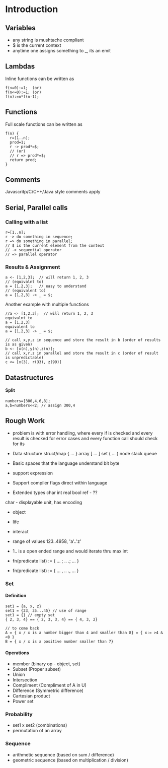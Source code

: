 # Introduction

## Variables
 * any string is mushtache compliant
 * $ is the current context
 * anytime one assigns something to _, its an emit

## Lambdas

Inline functions can be written as

    f(<=0):=1;  (or) 
    f(n<=0):=1; (or)
    f(n):=n*f(n-1);

## Functions
Full scale functions can be written as 

    f(n) {
      r=[1..n];
      prod=1;
      r -> prod*=$;
      // (or)
      // r => prod*=$;
      return prod;
    }

## Comments
Javascritp/C/C++/Java style comments apply

## Serial, Parallel calls

### Calling with a list

    r=[1..n];
    r -> do something in sequence;
    r => do something in parallel;
    // $ is the current element from the context
    // -> sequential operator
    // => parallel operator

### Results & Assignment

    a <- [1,2,3];  // will return 1, 2, 3 
    // (equivalnt to)
    a = [1,2,3];   // easy to understand
    // (equivalent to)
    a = [1,2,3] -> _ = $;

Another example with multiple functions

    //a <- [1,2,3];  // will return 1, 2, 3 
    equivalnt to 
    a = [1,2,3]
    equivalent to
    a = [1,2,3] -> _ = $;
    
    // call x,y,z in sequence and store the result in b (order of results is as given)
    b <- [x(n),y(n),z(n)];
    // call x,r,z in parallel and store the result in c (order of result is unpredictable)
    c <= [x(3), r(33), z(99)]


## Datastructures

#### Split

    numbers=[300,4,6,8];
    a,b=numbers<<2; // assign 300,4



## Rough Work

 * problem is with error handling, where every if is checked
   and every result is checked for error cases 
   and every function call should check for its 
   
 * Data structure
   struct/map { ... }
   array      [ ... ]
   set        ( ... )
   node
   stack
   queue
   

* Basic spaces that the language understand
   bit
   byte
   
* support expression
* Support compiler flags direct within language

* Extended types
   char
   int
   real
   bool
   ref - ??
   
char - displayable unit, has encoding 

* object
* life
* interact

   
* range of values 123..4958, 'a'..'z'
* 1.. is a open ended range and would iterate thru max int
* fn(predicate list) := { ... ; .. .; ... } 
* fn(predicate list) := { ... , .. ., ... } 

### Set

#### Definition

    set1 = {a, x, z}
    set1 = {23, 35...45} // use of range
    set1 = {} // empty set
    { 2, 3, 4} == { 2, 3, 3, 4} == { 4, 3, 2} 
    
    // to come back
    A = { x / x is a number bigger than 4 and smaller than 8} = { x:= >4 & <8 }
    B = { x / x is a positive number smaller than 7}
    
#### Operations
  * member (binary op - object, set)
  * Subset (Proper subset)
  * Union  
  * Intersection
  * Compliment  (Compliment of A in U)
  * Difference (Symmetric difference)
  * Cartesian product
  * Power set
  

### Probability

  * set1 x set2 (combinations)
  * permutation of an array
  
### Sequence

  * arithmetic sequence (based on sum / difference)
  * geometric sequence (based on multiplication / division)
  
